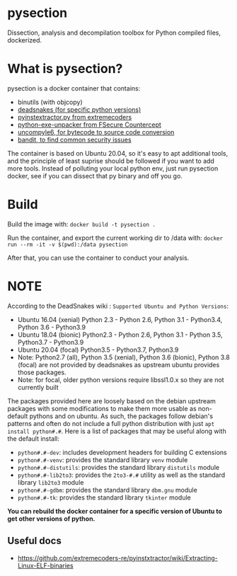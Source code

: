 # pysection
Dissection, analysis and decompilation toolbox for Python compiled files, dockerized. 

# What is pysection?

pysection is a docker container that contains:
* binutils (with objcopy)
* [deadsnakes (for specific python versions)](https://launchpad.net/~deadsnakes/+archive/ubuntu/ppa)
* [pyinstextractor.py from extremecoders](https://github.com/extremecoders-re/pyinstxtractor)
* [python-exe-unpacker from FSecure Countercept](https://github.com/countercept/python-exe-unpacker)
* [uncompyle6, for bytecode to source code conversion](https://pypi.org/project/uncompyle6/)
* [bandit, to find common security issues ](https://bandit.readthedocs.io/en/latest/)

The container is based on Ubuntu 20.04, so it's easy to apt additional tools, and the principle of least suprise should be followed if you want to add more tools. Instead of polluting your local python env, just run pysection docker, see if you can dissect that py binary and off you go. 


# Build

Build the image with: `docker build -t pysection .`

Run the container, and export the current working dir to /data with: `docker run --rm -it -v $(pwd):/data pysection`

After that, you can use the container to conduct your analysis.


# NOTE

According to the DeadSnakes wiki : `Supported Ubuntu and Python Versions`:
- Ubuntu 16.04 (xenial) Python 2.3 - Python 2.6, Python 3.1 - Python3.4, Python 3.6 - Python3.9
- Ubuntu 18.04 (bionic) Python2.3 - Python 2.6, Python 3.1 - Python 3.5, Python3.7 - Python3.9
- Ubuntu 20.04 (focal) Python3.5 - Python3.7, Python3.9
- Note: Python2.7 (all), Python 3.5 (xenial), Python 3.6 (bionic), Python 3.8 (focal) are not provided by deadsnakes as upstream ubuntu provides those packages.
- Note: for focal, older python versions require libssl1.0.x so they are not currently built

The packages provided here are loosely based on the debian upstream packages with some modifications to make them more usable as non-default pythons and on ubuntu. As such, the packages follow debian's patterns and often do not include a full python distribution with just `apt install python#.#`. Here is a list of packages that may be useful along with the default install:

- `python#.#-dev`: includes development headers for building C extensions
- `python#.#-venv`: provides the standard library `venv` module
- `python#.#-distutils`: provides the standard library `distutils` module
- `python#.#-lib2to3`: provides the `2to3-#.#` utility as well as the standard library `lib2to3` module
- `python#.#-gdbm`: provides the standard library `dbm.gnu` module
- `python#.#-tk`: provides the standard library `tkinter` module


**You can rebuild the docker container for a specific version of Ubuntu to get other versions of python.**

## Useful docs

* https://github.com/extremecoders-re/pyinstxtractor/wiki/Extracting-Linux-ELF-binaries
